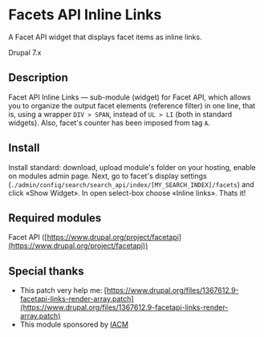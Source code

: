 # Facets API Inline Links
A Facet API widget that displays facet items as inline links.

Drupal 7.x

## Description

Facet API Inline Links — sub-module (widget) for Facet API, which allows you to organize the output facet elements (reference filter) in one line, that is, using a wrapper ``DIV > SPAN``, instead of ``UL > LI`` (both in standard widgets). Also, facet's counter has been imposed from tag ``A``.

## Install

Install standard: download, upload module's folder on your hosting, enable on modules admin page. Next, go to facet's display settings (``./admin/config/search/search_api/index/[MY_SEARCH_INDEX]/facets``) and click «Show Widget». In open select-box choose «Inline links». Thats it!

## Required modules

Facet API ([https://www.drupal.org/project/facetapi](https://www.drupal.org/project/facetapi))

## Special thanks

* This patch very help me: [https://www.drupal.org/files/1367612.9-facetapi-links-render-array.patch](https://www.drupal.org/files/1367612.9-facetapi-links-render-array.patch)
* This module sponsored by [IACM](http://iacm.ru)
